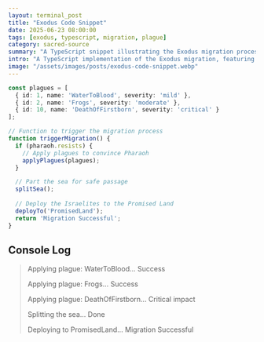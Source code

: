 ```yaml
---
layout: terminal_post
title: "Exodus Code Snippet"
date: 2025-06-23 08:00:00
tags: [exodus, typescript, migration, plague]
category: sacred-source
summary: "A TypeScript snippet illustrating the Exodus migration process, complete with plagues and sea-splitting."
intro: "A TypeScript implementation of the Exodus migration, featuring divine interventions like plagues and sea-splitting to ensure a successful journey."
image: "/assets/images/posts/exodus-code-snippet.webp"
---
```


```ts
const plagues = [
  { id: 1, name: 'WaterToBlood', severity: 'mild' },
  { id: 2, name: 'Frogs', severity: 'moderate' },
  { id: 10, name: 'DeathOfFirstborn', severity: 'critical' }
];

// Function to trigger the migration process
function triggerMigration() {
  if (pharaoh.resists) {
    // Apply plagues to convince Pharaoh
    applyPlagues(plagues);
  }

  // Part the sea for safe passage
  splitSea();
  
  // Deploy the Israelites to the Promised Land
  deployTo('PromisedLand');
  return 'Migration Successful';
}
```

## **Console Log**
> Applying plague: WaterToBlood... Success
> 
> Applying plague: Frogs... Success
> 
> Applying plague: DeathOfFirstborn... Critical impact
> 
> Splitting the sea... Done
> 
> Deploying to PromisedLand... Migration Successful